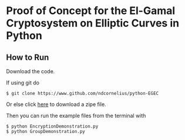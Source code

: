 Proof of Concept for the El-Gamal Cryptosystem on Elliptic Curves in Python
==============
How to Run
--------------
Download the code.

If using git do

    $ git clone https://www.github.com/ndcornelius/python-EGEC
    
Or else click <a href = https://github.com/ndcornelius/python-EGEC/archive/master.zip>here<a/> to download a zipe file.

Then you can run the example files from the terminal with

    $ python EncryptionDemonstration.py
    $ python GroupDemonstration.py
